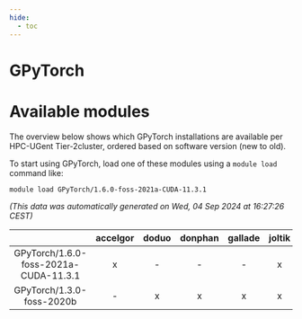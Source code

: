 ```yaml
---
hide:
  - toc
---
```


GPyTorch
========

# Available modules


The overview below shows which GPyTorch installations are available per HPC-UGent Tier-2cluster, ordered based on software version (new to old).

To start using GPyTorch, load one of these modules using a `module load` command like:

```shell
module load GPyTorch/1.6.0-foss-2021a-CUDA-11.3.1
```

*(This data was automatically generated on Wed, 04 Sep 2024 at 16:27:26 CEST)*  

| |accelgor|doduo|donphan|gallade|joltik|shinx|skitty|
| :---: | :---: | :---: | :---: | :---: | :---: | :---: | :---: |
|GPyTorch/1.6.0-foss-2021a-CUDA-11.3.1|x|-|-|-|x|-|-|
|GPyTorch/1.3.0-foss-2020b|-|x|x|x|x|-|x|
